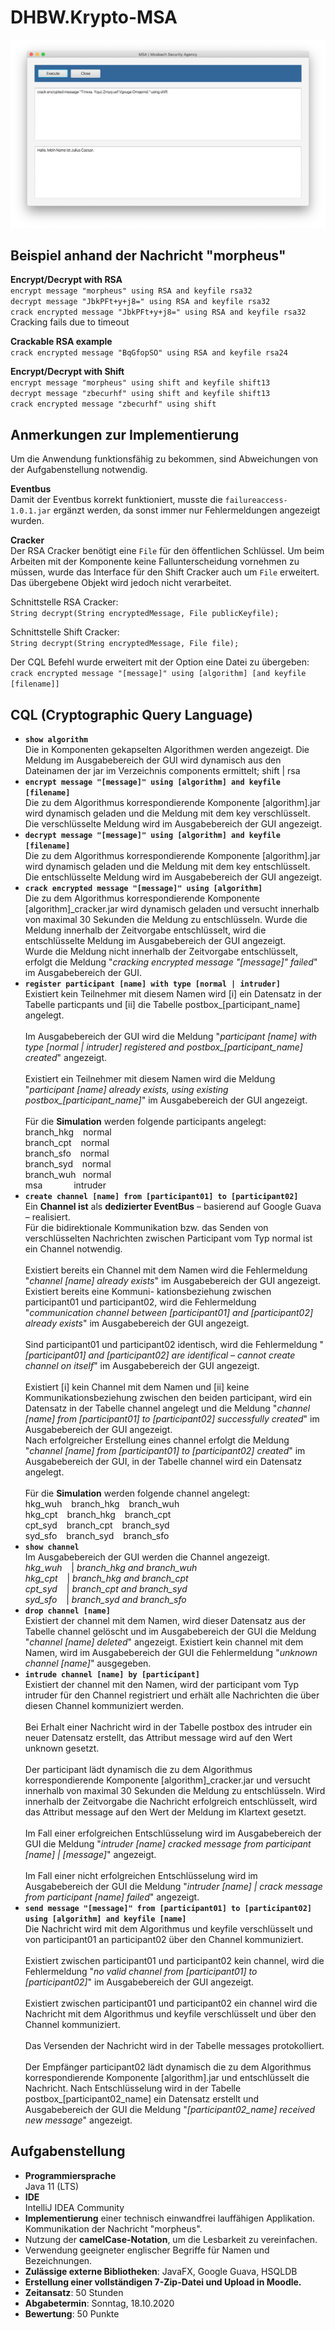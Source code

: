 # DHBW.Krypto-MSA

![Screenshot](img/ScreenshotCrack.png)

## Beispiel anhand der Nachricht "morpheus"
**Encrypt/Decrypt with RSA**  
`encrypt message "morpheus" using RSA and keyfile rsa32`  
`decrypt message "JbkPFt+y+j8=" using RSA and keyfile rsa32`  
`crack encrypted message "JbkPFt+y+j8=" using RSA and keyfile rsa32`  
Cracking fails due to timeout

**Crackable RSA example**  
`crack encrypted message "BqGfopSO" using RSA and keyfile rsa24`

**Encrypt/Decrypt with Shift**  
`encrypt message "morpheus" using shift and keyfile shift13`  
`decrypt message "zbecurhf" using shift and keyfile shift13`  
`crack encrypted message "zbecurhf" using shift`

## Anmerkungen zur Implementierung
Um die Anwendung funktionsfähig zu bekommen, sind Abweichungen von der Aufgabenstellung notwendig.

**Eventbus**  
Damit der Eventbus korrekt funktioniert, musste die `failureaccess-1.0.1.jar` ergänzt werden, da sonst immer nur Fehlermeldungen angezeigt wurden.

**Cracker**  
Der RSA Cracker benötigt eine `File` für den öffentlichen Schlüssel. Um beim Arbeiten mit der Komponente keine Fallunterscheidung vornehmen zu müssen, wurde das Interface für den Shift Cracker auch um `File` erweitert. Das übergebene Objekt wird jedoch nicht verarbeitet.

Schnittstelle RSA Cracker:  
`String decrypt(String encryptedMessage, File publicKeyfile);`

Schnittstelle Shift Cracker:  
`String decrypt(String encryptedMessage, File file);`

Der CQL Befehl wurde erweitert mit der Option eine Datei zu übergeben:
`crack encrypted message "[message]" using [algorithm] [and keyfile [filename]]`

## CQL (Cryptographic Query Language)
- **`show algorithm`**  
Die in Komponenten gekapselten Algorithmen werden angezeigt.
Die Meldung im Ausgabebereich der GUI wird dynamisch aus den Dateinamen der jar im Verzeichnis components ermittelt; shift | rsa
- **`encrypt message "[message]" using [algorithm] and keyfile [filename]`**  
Die zu dem Algorithmus korrespondierende Komponente [algorithm].jar wird dynamisch geladen und die Meldung mit dem key verschlüsselt.  
Die verschlüsselte Meldung wird im Ausgabebereich der GUI angezeigt.
- **`decrypt message "[message]" using [algorithm] and keyfile [filename]`**  
Die zu dem Algorithmus korrespondierende Komponente [algorithm].jar wird dynamisch geladen und die Meldung mit dem key entschlüsselt.  
Die entschlüsselte Meldung wird im Ausgabebereich der GUI angezeigt.
- **`crack encrypted message "[message]" using [algorithm]`**  
Die zu dem Algorithmus korrespondierende Komponente [algorithm]\_cracker.jar wird dynamisch geladen und versucht innerhalb von maximal 30 Sekunden die Meldung zu entschlüsseln. Wurde die Meldung innerhalb der Zeitvorgabe entschlüsselt, wird die entschlüsselte Meldung im Ausgabebereich der GUI angezeigt.  
Wurde die Meldung nicht innerhalb der Zeitvorgabe entschlüsselt, erfolgt die Meldung "_cracking encrypted message "[message]" failed_" im Ausgabebereich der GUI.
- **`register participant [name] with type [normal | intruder]`**  
Existiert kein Teilnehmer mit diesem Namen wird [i] ein Datensatz in der Tabelle particpants und [ii] die Tabelle postbox_[participant_name] angelegt.  
<br>Im Ausgabebereich der GUI wird die Meldung "_participant [name] with type [normal | intruder] registered and postbox\_[participant_name] created_" angezeigt.  
<br>Existiert ein Teilnehmer mit diesem Namen wird die Meldung "_participant [name] already exists, using existing postbox\_[participant_name]_" im Ausgabebereich der GUI angezeigt.  
<br>Für die **Simulation** werden folgende participants angelegt:  
branch_hkg &ensp; normal  
branch_cpt &ensp; normal  
branch_sfo &ensp; normal  
branch_syd &ensp; normal  
branch_wuh &ensp;normal  
msa &ensp;&ensp;&ensp;&ensp;&ensp;&ensp; intruder
- **`create channel [name] from [participant01] to [participant02]`**  
Ein **Channel ist** als **dedizierter EventBus** – basierend auf Google Guava – realisiert.  
Für die bidirektionale Kommunikation bzw. das Senden von verschlüsselten Nachrichten zwischen Participant vom Typ normal ist ein Channel notwendig.  
<br>Existiert bereits ein Channel mit dem Namen wird die Fehlermeldung "_channel [name] already exists_" im Ausgabebereich der GUI angezeigt. Existiert bereits eine Kommuni- kationsbeziehung zwischen participant01 und participant02, wird die Fehlermeldung "_communication channel between [participant01] and [participant02] already exists_" im Ausgabebereich der GUI angezeigt.  
<br>Sind participant01 und participant02 identisch, wird die Fehlermeldung "_[participant01] and [participant02] are identifical – cannot create channel on itself_" im Ausgabebereich der GUI angezeigt.  
<br>Existiert [i] kein Channel mit dem Namen und [ii] keine Kommunikationsbeziehung zwischen den beiden participant, wird ein Datensatz in der Tabelle channel angelegt und die Meldung "_channel [name] from [participant01] to [participant02] successfully created_" im Ausgabebereich der GUI angezeigt.
<br>Nach erfolgreicher Erstellung eines channel erfolgt die Meldung "_channel [name] from [participant01] to [participant02] created_" im Ausgabebereich der GUI, in der Tabelle channel wird ein Datensatz angelegt.  
<br>Für die **Simulation** werden folgende channel angelegt:  
hkg_wuh &ensp; branch_hkg &ensp; branch_wuh  
hkg_cpt &ensp; branch_hkg &ensp; branch_cpt  
cpt_syd &ensp; branch_cpt &ensp; branch_syd  
syd_sfo &ensp; branch_syd &ensp; branch_sfo
- **`show channel`**  
Im Ausgabebereich der GUI werden die Channel angezeigt.  
_hkg\_wuh_ &ensp; | _branch\_hkg and branch\_wuh_  
_hkg\_cpt_ &ensp; | _branch\_hkg and branch\_cpt_  
_cpt\_syd_ &ensp; | _branch\_cpt and branch\_syd_  
_syd\_sfo_ &ensp; | _branch\_syd and branch\_sfo_
- **`drop channel [name]`**  
Existiert der channel mit dem Namen, wird dieser Datensatz aus der Tabelle channel gelöscht und im Ausgabebereich der GUI die Meldung "_channel [name] deleted_" angezeigt. Existiert kein channel mit dem Namen, wird im Ausgabebereich der GUI die Fehlermeldung "_unknown channel [name]_" ausgegeben.
- **`intrude channel [name] by [participant]`**  
Existiert der channel mit den Namen, wird der participant vom Typ intruder für den Channel registriert und erhält alle Nachrichten die über diesen Channel kommuniziert werden.  
<br>Bei Erhalt einer Nachricht wird in der Tabelle postbox des intruder ein neuer Datensatz erstellt, das Attribut message wird auf den Wert unknown gesetzt.  
<br>Der participant lädt dynamisch die zu dem Algorithmus korrespondierende Komponente [algorithm]\_cracker.jar und versucht innerhalb von maximal 30 Sekunden die Meldung zu entschlüsseln. Wird innerhalb der Zeitvorgabe die Nachricht erfolgreich entschlüsselt, wird das Attribut message auf den Wert der Meldung im Klartext gesetzt.  
<br>Im Fall einer erfolgreichen Entschlüsselung wird im Ausgabebereich der GUI die Meldung "_intruder [name] cracked message from participant [name] | [message]_" angezeigt.  
<br>Im Fall einer nicht erfolgreichen Entschlüsselung wird im Ausgabebereich der GUI die Meldung "_intruder [name] | crack message from participant [name] failed_" angezeigt.
- **`send message "[message]" from [participant01] to [participant02] using [algorithm] and keyfile [name]`**  
Die Nachricht wird mit dem Algorithmus und keyfile verschlüsselt und von participant01 an participant02 über den Channel kommuniziert.  
<br>Existiert zwischen participant01 und participant02 kein channel, wird die Fehlermeldung "_no valid channel from [participant01] to [participant02]_" im Ausgabebereich der GUI angezeigt.  
<br>Existiert zwischen participant01 und participant02 ein channel wird die Nachricht mit dem Algorithmus und keyfile verschlüsselt und über den Channel kommuniziert.  
<br>Das Versenden der Nachricht wird in der Tabelle messages protokolliert.  
<br>Der Empfänger participant02 lädt dynamisch die zu dem Algorithmus korrespondierende Komponente [algorithm].jar und entschlüsselt die Nachricht. Nach Entschlüsselung wird in der Tabelle postbox_[participant02_name] ein Datensatz erstellt und Ausgabebereich der GUI die Meldung "_[participant02_name] received new message_" angezeigt.
## Aufgabenstellung
- **Programmiersprache**  
Java 11 (LTS)
- **IDE**  
IntelliJ IDEA Community
- **Implementierung** einer technisch einwandfrei lauffähigen Applikation. Kommunikation der Nachricht "morpheus".
- Nutzung der **camelCase-Notation**, um die Lesbarkeit zu vereinfachen.
- Verwendung geeigneter englischer Begriffe für Namen und Bezeichnungen.
- **Zulässige externe Bibliotheken**: JavaFX, Google Guava, HSQLDB
- **Erstellung einer vollständigen 7-Zip-Datei und Upload in Moodle.**
- **Zeitansatz**: 50 Stunden
- **Abgabetermin**: Sonntag, 18.10.2020
- **Bewertung**: 50 Punkte
